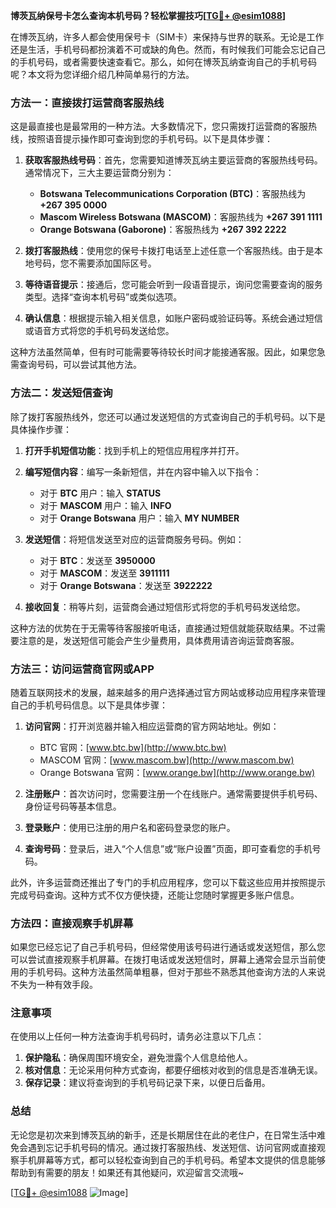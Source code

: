 **博茨瓦纳保号卡怎么查询本机号码？轻松掌握技巧[[TG💪+ @esim1088](https://t.me/s/esim1088)]**

在博茨瓦纳，许多人都会使用保号卡（SIM卡）来保持与世界的联系。无论是工作还是生活，手机号码都扮演着不可或缺的角色。然而，有时候我们可能会忘记自己的手机号码，或者需要快速查看它。那么，如何在博茨瓦纳查询自己的手机号码呢？本文将为您详细介绍几种简单易行的方法。

### 方法一：直接拨打运营商客服热线

这是最直接也是最常用的一种方法。大多数情况下，您只需拨打运营商的客服热线，按照语音提示操作即可查询到您的手机号码。以下是具体步骤：

1. **获取客服热线号码**：首先，您需要知道博茨瓦纳主要运营商的客服热线号码。通常情况下，三大主要运营商分别为：
   - **Botswana Telecommunications Corporation (BTC)**：客服热线为 **+267 395 0000**
   - **Mascom Wireless Botswana (MASCOM)**：客服热线为 **+267 391 1111**
   - **Orange Botswana (Gaborone)**：客服热线为 **+267 392 2222**

2. **拨打客服热线**：使用您的保号卡拨打电话至上述任意一个客服热线。由于是本地号码，您不需要添加国际区号。

3. **等待语音提示**：接通后，您可能会听到一段语音提示，询问您需要查询的服务类型。选择“查询本机号码”或类似选项。

4. **确认信息**：根据提示输入相关信息，如账户密码或验证码等。系统会通过短信或语音方式将您的手机号码发送给您。

这种方法虽然简单，但有时可能需要等待较长时间才能接通客服。因此，如果您急需查询号码，可以尝试其他方法。

### 方法二：发送短信查询

除了拨打客服热线外，您还可以通过发送短信的方式查询自己的手机号码。以下是具体操作步骤：

1. **打开手机短信功能**：找到手机上的短信应用程序并打开。

2. **编写短信内容**：编写一条新短信，并在内容中输入以下指令：
   - 对于 **BTC** 用户：输入 **STATUS**
   - 对于 **MASCOM** 用户：输入 **INFO**
   - 对于 **Orange Botswana** 用户：输入 **MY NUMBER**

3. **发送短信**：将短信发送至对应的运营商服务号码。例如：
   - 对于 **BTC**：发送至 **3950000**
   - 对于 **MASCOM**：发送至 **3911111**
   - 对于 **Orange Botswana**：发送至 **3922222**

4. **接收回复**：稍等片刻，运营商会通过短信形式将您的手机号码发送给您。

这种方法的优势在于无需等待客服接听电话，直接通过短信就能获取结果。不过需要注意的是，发送短信可能会产生少量费用，具体费用请咨询运营商客服。

### 方法三：访问运营商官网或APP

随着互联网技术的发展，越来越多的用户选择通过官方网站或移动应用程序来管理自己的手机号码信息。以下是具体步骤：

1. **访问官网**：打开浏览器并输入相应运营商的官方网站地址。例如：
   - BTC 官网：[www.btc.bw](http://www.btc.bw)
   - MASCOM 官网：[www.mascom.bw](http://www.mascom.bw)
   - Orange Botswana 官网：[www.orange.bw](http://www.orange.bw)

2. **注册账户**：首次访问时，您需要注册一个在线账户。通常需要提供手机号码、身份证号码等基本信息。

3. **登录账户**：使用已注册的用户名和密码登录您的账户。

4. **查询号码**：登录后，进入“个人信息”或“账户设置”页面，即可查看您的手机号码。

此外，许多运营商还推出了专门的手机应用程序，您可以下载这些应用并按照提示完成号码查询。这种方式不仅方便快捷，还能让您随时掌握更多账户信息。

### 方法四：直接观察手机屏幕

如果您已经忘记了自己手机号码，但经常使用该号码进行通话或发送短信，那么您可以尝试直接观察手机屏幕。在拨打电话或发送短信时，屏幕上通常会显示当前使用的手机号码。这种方法虽然简单粗暴，但对于那些不熟悉其他查询方法的人来说不失为一种有效手段。

### 注意事项

在使用以上任何一种方法查询手机号码时，请务必注意以下几点：

1. **保护隐私**：确保周围环境安全，避免泄露个人信息给他人。
2. **核对信息**：无论采用何种方式查询，都要仔细核对收到的信息是否准确无误。
3. **保存记录**：建议将查询到的手机号码记录下来，以便日后备用。

### 总结

无论您是初次来到博茨瓦纳的新手，还是长期居住在此的老住户，在日常生活中难免会遇到忘记手机号码的情况。通过拨打客服热线、发送短信、访问官网或直接观察手机屏幕等方式，都可以轻松查询到自己的手机号码。希望本文提供的信息能够帮助到有需要的朋友！如果还有其他疑问，欢迎留言交流哦~

[[TG💪+ @esim1088](https://t.me/s/esim1088) ![Image](https://i.postimg.cc/4NQfJmqS/Snipaste-2025-05-13-00-14-12.png)]